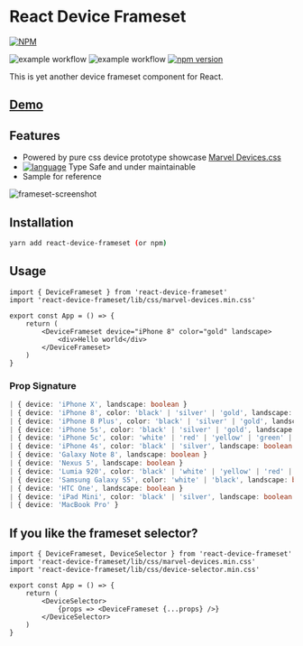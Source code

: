 # React Device Frameset

[![NPM](https://nodei.co/npm/react-device-frameset.png?downloads=true&downloadRank=true&stars=true)](https://nodei.co/npm/react-device-frameset/)

![example workflow](https://github.com/zheeeng/react-device-frameset/actions/workflows/publish.yml/badge.svg)
![example workflow](https://github.com/zheeeng/react-device-frameset/actions/workflows/pages.yml/badge.svg)
[![npm version](https://img.shields.io/npm/v/react-device-frameset.svg)](https://www.npmjs.com/package/react-device-frameset)

This is yet another device frameset component for React.

## [Demo](https://react-device-frameset.zheeeng.me)

## Features

* Powered by pure css device prototype showcase [Marvel Devices.css](http://marvelapp.github.io/devices.css/)
* [![language](https://img.shields.io/badge/%3C%2F%3E-TypeScript-blue.svg)](http://typescriptlang.org/) Type Safe and under maintainable
* Sample for reference

![frameset-screenshot](https://user-images.githubusercontent.com/1303154/120062053-a58a6200-c092-11eb-9fec-fa0dd3609645.png)

## Installation

```bash
yarn add react-device-frameset (or npm)
```

## Usage

```tsx
import { DeviceFrameset } from 'react-device-frameset'
import 'react-device-frameset/lib/css/marvel-devices.min.css'

export const App = () => {
    return (
        <DeviceFrameset device="iPhone 8" color="gold" landscape>
            <div>Hello world</div>
        </DeviceFrameset>
    )
}
```

### Prop Signature

```ts (signature)
| { device: 'iPhone X', landscape: boolean }
| { device: 'iPhone 8', color: 'black' | 'silver' | 'gold', landscape: boolean }
| { device: 'iPhone 8 Plus', color: 'black' | 'silver' | 'gold', landscape: boolean }
| { device: 'iPhone 5s', color: 'black' | 'silver' | 'gold', landscape: boolean }
| { device: 'iPhone 5c', color: 'white' | 'red' | 'yellow' | 'green' | 'blue', landscape: boolean }
| { device: 'iPhone 4s', color: 'black' | 'silver', landscape: boolean }
| { device: 'Galaxy Note 8', landscape: boolean }
| { device: 'Nexus 5', landscape: boolean }
| { device: 'Lumia 920', color: 'black' | 'white' | 'yellow' | 'red' | 'blue', landscape: boolean }
| { device: 'Samsung Galaxy S5', color: 'white' | 'black', landscape: boolean }
| { device: 'HTC One', landscape: boolean }
| { device: 'iPad Mini', color: 'black' | 'silver', landscape: boolean }
| { device: 'MacBook Pro' }
```

## If you like the frameset selector?

```tsx
import { DeviceFrameset, DeviceSelector } from 'react-device-frameset'
import 'react-device-frameset/lib/css/marvel-devices.min.css'
import 'react-device-frameset/lib/css/device-selector.min.css'

export const App = () => {
    return (
        <DeviceSelector>
            {props => <DeviceFrameset {...props} />}
        </DeviceSelector>
    )
}
```
